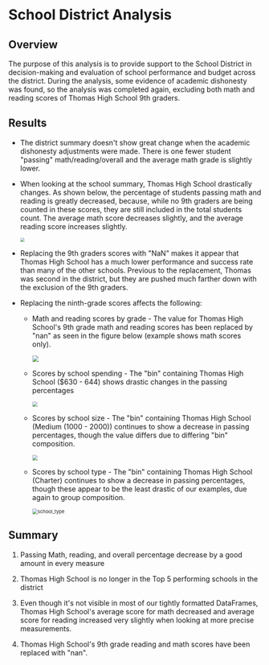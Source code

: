 # School District Analysis

## Overview

The purpose of this analysis is to provide support to the School District in decision-making and evaluation of school performance and budget across the district. During the analysis, some evidence of academic dishonesty was found, so the analysis was completed again, excluding both math and reading scores of Thomas High School 9th graders. 

## Results

- The district summary doesn't show great change when the academic dishonesty adjustments were made. There is one fewer student "passing" math/reading/overall and the average math grade is slightly lower. 

- When looking at the school summary, Thomas High School drastically changes. As shown below, the percentage of students passing math and reading is greatly decreased, because, while no 9th graders are being counted in these scores, they are still included in the total students count. The average math score decreases slightly, and the average reading score increases slightly. 

  <img src="C:\Users\soude\Desktop\Data_Analytics_Bootcamp\Module 4 - PyCity Schools\school_district_analysis\Resources\school_summary.png" style="zoom:50%;" />

- Replacing the 9th graders scores with "NaN" makes it appear that Thomas High School has a much lower performance and success rate than many of the other schools. Previous to the replacement, Thomas was second in the district, but they are pushed much farther down with the exclusion of the 9th graders.  

- Replacing the ninth-grade scores affects the following:
  - Math and reading scores by grade - The value for Thomas High School's 9th grade math and reading scores has been replaced by "nan" as seen in the figure below (example shows math scores only). 
  
    <img src="C:\Users\soude\Desktop\Data_Analytics_Bootcamp\Module 4 - PyCity Schools\school_district_analysis\Resources\math_by_grade.png" style="zoom:80%;" />
  
  - Scores by school spending - The "bin" containing Thomas High School ($630 - 644) shows drastic changes in the passing percentages
  
    <img src="C:\Users\soude\Desktop\Data_Analytics_Bootcamp\Module 4 - PyCity Schools\school_district_analysis\Resources\per_capita.png" style="zoom: 67%;" />
  
  - Scores by school size - The "bin" containing Thomas High School (Medium (1000 - 2000)) continues to show a decrease in passing percentages, though the value differs due to differing "bin" composition.
  
    <img src="C:\Users\soude\Desktop\Data_Analytics_Bootcamp\Module 4 - PyCity Schools\school_district_analysis\Resources\school_size.png" style="zoom:67%;" />
  
  - Scores by school type - The "bin" containing Thomas High School (Charter) continues to show a decrease in passing percentages, though these appear to be the least drastic of our examples, due again to group composition. 
  
    <img src="C:\Users\soude\Desktop\Data_Analytics_Bootcamp\Module 4 - PyCity Schools\school_district_analysis\Resources\school_type.png" alt="school_type" style="zoom:67%;" />

## Summary

1. Passing Math, reading, and overall percentage decrease by a good amount in every measure

2. Thomas High School is no longer in the Top 5 performing schools in the district

3. Even though it's not visible in most of our tightly formatted DataFrames, Thomas High School's average score for math decreased and average score for reading increased very slightly when looking at more precise measurements. 

4. Thomas High School's 9th grade reading and math scores have been replaced with "nan".

